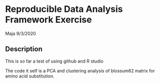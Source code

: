Reproducible Data Analysis Framework Exercise
================
Maja
9/3/2020

## Description

This is so far a test of using github and R studio

The code it self is a PCA and clustering analysis of blossum62 matrix for amino acid substitution. 
